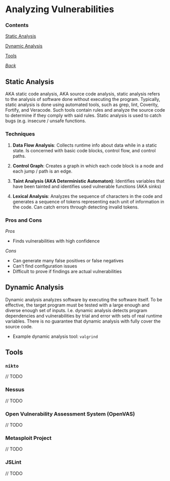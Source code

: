 # Analyzing Vulnerabilities

### Contents
[Static Analysis](#static-analysis)

[Dynamic Analysis](#dynamic-analysis)

[Tools](#tools)

*[Back](../week5-vulnerabilities#week-5---vulnerabilities)*


## Static Analysis
AKA static code analysis, AKA source code analysis, static analysis refers to 
the analysis of software done without executing the program. Typically, 
static analysis is done using automated tools, such as grep, lint, Coverity, 
Fortify, and Veracode. Such tools contain rules and analyze the source code 
to determine if they comply with said rules. Static analysis is used to catch 
bugs (e.g. insecure / unsafe functions.

### Techniques
1. __Data Flow Analysis__: Collects runtime info about data while in a 
static state. Is concerned with basic code blocks, control flow, and control 
paths.

2. __Control Graph__: Creates a graph in which each code block is a node 
and each jump / path is an edge.

3. __Taint Analysis (AKA Deterministic Automaton)__: Identifies variables that
have been tainted and identifies used vulnerable functions (AKA sinks)

4. __Lexical Analysis__: Analyzes the sequence of characters in the code and 
generates a sequence of tokens representing each unit of information in the code.
Can catch errors through detecting invalid tokens.

### Pros and Cons
*Pros*
- Finds vulnerabilities with high confidence

*Cons*
- Can generate many false positives or false negatives
- Can't find configuration issues
- Difficult to prove if findings are actual vulnerabilities

## Dynamic Analysis
Dynamic analysis analyzes software by executing the software itself. To be 
effective, the target program must be tested with a large enough and diverse
enough set of inputs. I.e. dynamic analysis detects program dependencies 
and vulnerabilities by trial and error with sets of real runtime variables.
There is no guarantee that dynamic analysis with fully cover the source code.
- Example dynamic analysis tool: `valgrind`

## Tools

### `nikto`
// TODO

### Nessus
// TODO

### Open Vulnerability Assessment System (OpenVAS)
// TODO

### Metasploit Project
// TODO

### JSLint
// TODO

